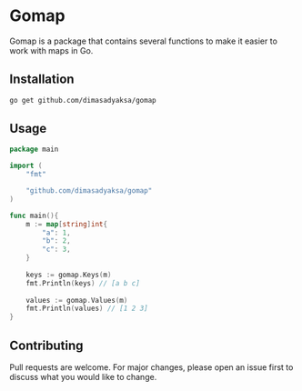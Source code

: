 # Gomap

Gomap is a package that contains several functions to make it easier to work with maps in Go.

## Installation

```bash
go get github.com/dimasadyaksa/gomap
```

## Usage

```go
package main

import (
    "fmt"

    "github.com/dimasadyaksa/gomap"
)

func main(){
    m := map[string]int{
        "a": 1,
        "b": 2,
        "c": 3,
    }
    
    keys := gomap.Keys(m)
    fmt.Println(keys) // [a b c]
    
    values := gomap.Values(m)
    fmt.Println(values) // [1 2 3]
}
```

## Contributing
Pull requests are welcome. For major changes, please open an issue first to discuss what you would like to change.